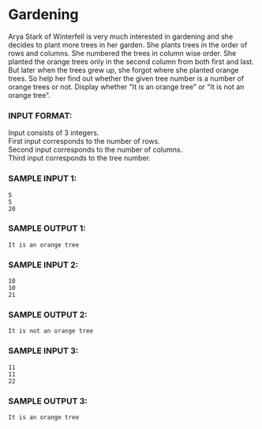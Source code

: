 # Gardening

Arya Stark of Winterfell is very much interested in gardening and she decides to 
plant more trees in her garden. She plants trees in the order of rows and columns.
She numbered the trees in column wise order. She planted the orange trees only in
the second column from both first and last. But later when the trees grew up, she
forgot where she planted orange trees. So help her find out whether the given tree
number is a number of orange trees or not. Display whether "It is an orange tree"
or "It is not an orange tree".

### INPUT FORMAT:

Input consists of 3 integers. <br>
First input corresponds to the number of rows. <br>
Second input corresponds to the number of columns. <br>
Third input corresponds to the tree number.

### SAMPLE INPUT 1:

```
5
5
20
```

### SAMPLE OUTPUT 1:

```
It is an orange tree
```

### SAMPLE INPUT 2:

```
10
10
21
```

### SAMPLE OUTPUT 2:

```
It is not an orange tree
```

### SAMPLE INPUT 3:

```
11
11
22
```

### SAMPLE OUTPUT 3:

```
It is an orange tree
```
